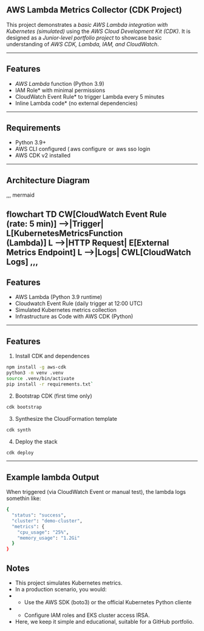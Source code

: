 ## AWS Lambda Metrics Collector (CDK Project)

This project demonstrates a *basic AWS Lambda integration with Kubernetes (simulated)* using the *AWS Cloud Development Kit (CDK)*.
It is designed as a *Junior-level portfolio project* to showcase basic understanding of *AWS CDK, Lambda, IAM, and CloudWatch*.

---

## Features

* *AWS Lambda* function (Python 3.9)  
* IAM Role* with minimal permissions  
* CloudWatch Event Rule* to trigger Lambda every 5 minutes  
* Inline Lambda code* (no external dependencies)  

---

## Requirements

* Python 3.9+  
* AWS CLI configured (⁠ aws configure ⁠ or ⁠ aws sso login ⁠
* AWS CDK v2 installed  
---
## Architecture Diagram
,,,
mermaid

flowchart TD
    CW[CloudWatch Event Rule<br>(rate: 5 min)] -->|Trigger| L[KubernetesMetricsFunction<br>(Lambda)]
    L -->|HTTP Request| E[External Metrics Endpoint]
    L -->|Logs| CWL[CloudWatch Logs]
,,,
---
## Features

* AWS Lambda (Python 3.9 runtime)
* Cloudwatch Event Rule (daily trigger at 12:00 UTC)
* Simulated Kubernetes metrics collection
* Infrastructure as Code with AWS CDK (Python)
---
## Features

1. Install CDK and dependences
 ```bash 
npm install -g aws-cdk
python3 -m venv .venv
source .venv/bin/activate
pip install -r requirements.txt`
```
2. Bootstrap CDK (first time only)
```bash 
cdk bootstrap
```
3. Synthesize the CloudFormation template
````bash
cdk synth
````
4. Deploy the stack
````bash
cdk deploy
````
---
## Example lambda Output

When triggered (via CloudWatch Event or manual test), the lambda logs somethin like:

````bash
{
  "status": "success",
  "cluster": "demo-cluster",
  "metrics": {
    "cpu_usage": "25%",
    "memory_usage": "1.2Gi"
  }
}
````
## Notes

* This project simulates Kubernetes metrics.
* In a production scenario, you would: 
* * Use the AWS SDK (boto3) or the official Kubernetes Python cliente
* * Configure IAM roles and EKS cluster access IRSA.
* Here, we keep it simple and educational, suitable for a GitHub portfolio.
